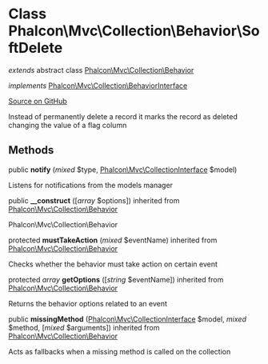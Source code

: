 # Class **Phalcon\\Mvc\\Collection\\Behavior\\SoftDelete**

*extends* abstract class [Phalcon\Mvc\Collection\Behavior](/[[language]]/[[version]]/api/Phalcon_Mvc_Collection_Behavior)

*implements* [Phalcon\Mvc\Collection\BehaviorInterface](/[[language]]/[[version]]/api/Phalcon_Mvc_Collection_BehaviorInterface)

<a href="https://github.com/phalcon/cphalcon/blob/master/phalcon/mvc/collection/behavior/softdelete.zep" class="btn btn-default btn-sm">Source on GitHub</a>

Instead of permanently delete a record it marks the record as
deleted changing the value of a flag column


## Methods
public  **notify** (*mixed* $type, [Phalcon\Mvc\CollectionInterface](/[[language]]/[[version]]/api/Phalcon_Mvc_CollectionInterface) $model)

Listens for notifications from the models manager



public  **__construct** ([*array* $options]) inherited from [Phalcon\Mvc\Collection\Behavior](/[[language]]/[[version]]/api/Phalcon_Mvc_Collection_Behavior)

Phalcon\\Mvc\\Collection\\Behavior



protected  **mustTakeAction** (*mixed* $eventName) inherited from [Phalcon\Mvc\Collection\Behavior](/[[language]]/[[version]]/api/Phalcon_Mvc_Collection_Behavior)

Checks whether the behavior must take action on certain event



protected *array* **getOptions** ([*string* $eventName]) inherited from [Phalcon\Mvc\Collection\Behavior](/[[language]]/[[version]]/api/Phalcon_Mvc_Collection_Behavior)

Returns the behavior options related to an event



public  **missingMethod** ([Phalcon\Mvc\CollectionInterface](/[[language]]/[[version]]/api/Phalcon_Mvc_CollectionInterface) $model, *mixed* $method, [*mixed* $arguments]) inherited from [Phalcon\Mvc\Collection\Behavior](/[[language]]/[[version]]/api/Phalcon_Mvc_Collection_Behavior)

Acts as fallbacks when a missing method is called on the collection



